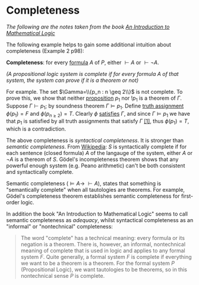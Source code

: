 # Completeness

_The following are the notes taken from the book [An Introduction to Mathematical Logic](https://www.amazon.com/Introduction-Mathematical-Logic-Dover-Mathematics/dp/0486497852)_

The following example helps to gain some additional intuition about completeness (Example 2 p98):


**Completeness**: for every [formula](https://github.com/marti-1/notebooks/blob/master/math/on-formulas.md) $A$ of $P$, either $\vdash A$ or $\vdash \neg A$. 

_(A propositional logic system is complete if for every formula A of that system, the system can prove if it is a theorem or not)_

For example. The set $\Gamma=\\{p_n : n \geq 2\\}$ is not complete. To prove this, we show that neither [proposition](https://github.com/marti-1/notebooks/blob/master/math/on-propositional-variables.md) $p_1$ nor $!p_1$ is a theorem of $\Gamma$. Suppose $\Gamma \vdash p_1$; by soundness theorem $\Gamma \vDash p_1$. Define [truth assignment](https://github.com/marti-1/notebooks/blob/master/math/on-truth-assignment.md) $\phi(p_1) = F$ and $\phi(p_{n \geq 2}) = T$. Clearly $\phi$ [satisfies](https://github.com/marti-1/notebooks/blob/master/math/on-satisfiable.md) $\Gamma$, and since $\Gamma \vDash p_1$ we have that $p_1$ is satisfied by all truth assignments that satisfy $\Gamma$ [[1]](https://github.com/marti-1/notebooks/blob/master/math/on-tautological-consequence.md), thus $\phi(p_1)=T$, which is a contradiction.


The above completeness is _syntactical completeness_. It is stronger than _semantic completeness_. From [Wikipedia](https://en.wikipedia.org/wiki/Completeness_(logic)): $S$ is syntactically complete if for each sentence (closed formula) $A$ of the langauge of the system, either $A$ or $\neg A$ is a thereom of $S$. Gödel's incompleteness theorem shows that any powerful enough system (e.g. Peano arithmetic) can't be both consistent and syntactically complete.

Semantic completeness ($\vDash A \rightarrow~ \vdash A$), states that something is "semantically complete" when all tautologies are theorems. For example, Gödel's completeness theorem establishes semantic completeness for first-order logic.

In addition the book "An Introduction to Mathematical Logic" seems to call semantic completeness as _adequacy_, whilst syntactical completeness as an "informal" or "nontechnical" completeness:

> The word "complete" has a technical meaning: every formula or its negation is a theorem. There is, however, an informal, nontechnical meaning of complete that is used in logic and applies to any formal system $F$. Quite generally, a formal system $F$ is complete if everything we want to be a theorem is a theorem. For the formal system $P$ (Propositional Logic), we want tautologies to be theorems, so in this nontechnical sense $P$ is complete.
